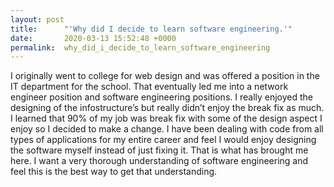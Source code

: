 ```yaml
---
layout: post
title:      "'Why did I decide to learn software engineering.'"
date:       2020-03-13 15:52:48 +0000
permalink:  why_did_i_decide_to_learn_software_engineering
---
```



I originally went to college for web design and was offered a position in the IT department for the school. That eventually led me into a network engineer position and software engineering positions. I really enjoyed the designing of the infostructure’s but really didn’t enjoy the break fix as much. I learned that 90% of my job was break fix with some of the design aspect I enjoy so I decided to make a change.
I have been dealing with code from all types of applications for my entire career and feel I would enjoy designing the software myself instead of just fixing it. That is what has brought me here. I want a very thorough understanding of software engineering and feel this is the best way to get that understanding.

